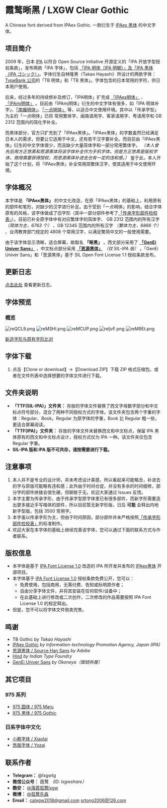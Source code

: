 # 霞鹜晰黑 / LXGW Clear Gothic 
A Chinese font derived from IPAex Gothic. 一款衍生于 [IPAex 黑体](https://ipafont.ipa.go.jp/old/ipafont/download.html) 的中文字体。

## 项目简介
2009 年，日本 [IPA](http://www.ipa.go.jp/) 以符合 Open Source Initiative 开源定义的「IPA 开放字型授权条款」，发布两款「IPA 字体」，包括 [「IPA 明体（IPA 明朝）」及「IPA 黑体（IPA ゴシック）」](https://ipafont.ipa.go.jp/old/ipafont/download.html)。字体衍生自林隆男（Takao Hayashi）所设计的两款字体：[TypeBank 公司](https://www.typebank.co.jp/)的「TB 明体」和「TB 黑体」。字体包含的日本常用的字符，供日本用户使用。

后来，经过多年的持续修补及修订，「IPA明体」扩充成 [「IPAex明体」](https://ipafont.ipa.go.jp) 、 [「IPAmj明体」](http://mojikiban.ipa.go.jp/) 。目前由「IPAmj明体」衍生的中文字体有很多，如「IPA 明体补字」、[「南廱明体」](https://www.maoken.com/freefonts/2144.html)、[「一点明体」](https://github.com/ichitenfont/I.Ming) 等，以适合中文使用环境。其中以「传承字型」为主的「一点明体」已将 常用繁体字、闽南语用字、客家语用字、粤语用字和 GB 2312 范围内的简化字补全。

而黑体部分，官方只扩充到了「IPAex黑体」。「IPAex黑体」的字数虽然已经满足日本人的需求，但要让它适用于中文，还有若干汉字要补全。而目前由「IPAex黑体」衍生的中文字体很少，而且缺少大量简体字和一部分常用繁体字。 *（本人曾先后用方正悠黑和思源黑体将该字体补全作为手机字体，但是方正悠黑是版权字体，商用需要获得授权，而思源黑体补进去也有一定的违和感。）* 鉴于此，本人开始了这个计划，将「IPAex黑体」补全常用简繁体汉字，使其适用于中文使用环境。

## 字体概况
本字体是 **「IPAex黑体」** 的中文化改造，在原「IPAex黑体」的基础上，利用原有的部件和笔形，对缺少的汉字进行补足。由于受到「一点明体」的影响，结合字体原有的风格，该字体做成了旧字形（其中一部分部件参考了[「传承字形部件检校表」](https://github.com/ichitenfont/inheritedglyphs)）。目前已补全原字体中有对应繁体字的简体字、 GB 2312 范围内的所有汉字 *（简体为主，6763 个）* 、GB 12345 范围内的所有汉字 *（繁体为主，6866 个）* 、台湾教育部门规定的 4808 个常用汉字，以满足繁简中文的一般使用需要。

由于该字体显示清晰，适合屏幕，故取名 **「晰黑」** 。西文部分采用了 **[「GenEi Univer Sans」](https://okoneya.jp/font/download.html)** ，中文标点部分采用 **[「思源黑体」](https://github.com/adobe-fonts/source-han-sans/)**  *（仅 SIL-IPA 版）* 。「GenEi Univer Sans」和「思源黑体」基于 SIL Open Font License 1.1 授权条款发布。

## 更新日志

[点击此处](https://github.com/lxgw/LxgwClearGothic/blob/master/History.md) 查看更新日志。

## 字体预览
### 概览
![reQCL9.png](https://s3.ax1x.com/2020/12/13/reQCL9.png)
![reMSHI.png](https://s3.ax1x.com/2020/12/13/reMSHI.png)
![reMCUP.png](https://s3.ax1x.com/2020/12/13/reMCUP.png)
![reljvF.png](https://s3.ax1x.com/2020/12/13/reljvF.png)
![reM9Et.png](https://s3.ax1x.com/2020/12/13/reM9Et.png)

[新造字形与原有字形比对](https://github.com/lxgw/LxgwClearGothic/blob/main/Comparison.md)

## 字体下载
1. 点击【Clone or download】->【Download ZIP】下载 ZIP 格式压缩包，或者在文件列表中选择想要的字体文件进行下载。

## 文件夹说明
- **「TTF(SIL-IPA)」文件夹：** 存放的字体文件替换了西文字母数字部分和中文标点符号部分，混合了两种不同授权方式的字体。该文件夹包含两个字重的字体：Regular、Book。Regular 为原字体的字重，Book 比 Regular 粗一些，更适合屏幕阅读。
- **「TTF(IPA)」文件夹：** 存放的字体文件未替换西文和中文标点，保留 IPA 黑体原有的西文和中文标点设计，授权方式仅为 IPA 一种。该文件夹仅包含 Regular 字重。
- **SIL-IPA 版和 IPA 版不可共存，请按需要进行下载。**

## 注意事项
1. 本人并不是专业的设计师，并未考虑设计美感，所以看起来可能略丑，补进去的字与原版可能略有违和感；此外由于时间仓促，并没有多余的时间细修，部分字的部件拼接会很生硬。但聊胜于无。欢迎大家通过 Issues 反馈。
2. 本字主要为传承字形，由于传承字型原字体里已有很多部件，而新字形需要造出更多接近手写楷体的部件，所以目前暂无新字形版，日后 **可能** 会释出内地新字型版，包括 3500 常用字。
3. 本字虽以传承字形为主，但由于时间原因，部分部件并未严格按照[「传承字形部件检校表」](https://github.com/ichitenfont/inheritedglyphs)的标准制作。
4. 欢迎大家在本字体的基础上继续完善该字体，您可以通过下面的联系方式与作者联系。

## 版权信息

- 本字体是基于 [IPA Font License 1.0](https://opensource.org/licenses/IPA/) 改造的 IPA 所开发并发布的 [IPAex黑体](https://ipafont.ipa.go.jp) 开源项目。
- 本字体基于 [IPA Font License 1.0](https://opensource.org/licenses/IPA/) 授权条款免费公开，您可以：
  - 免费使用，包括商用，无需付费、告知或标明原作者；
  - 自由分享字体文件，并将其安装在任何软件/设备中；
  - 在此基础上进行修改或二次创作，二次修改的作品需要按照 IPA Font License 1.0 的规定释出。
- 但是，您不可以将字体文件倒卖兜售。
  
## 鸣谢
- TB Gothic *by Takao Hayashi*
- [IPAex Gothic](https://ipafont.ipa.go.jp) *by Information-technology Promotion Agency, Japan (IPA)*
- [思源黑体 / Source Han Sans](https://github.com/adobe-fonts/source-han-sans) *by Adobe*
- [Hind](https://github.com/itfoundry/hind) *by Indian Type Foundry*
- [GenEi Univer Sans](https://okoneya.jp/font/download.html#dl-geus) *by Okoneya（御琥祢屋）*

## 其它项目
### 975 系列
- [975 圆体 / 975 Maru](https://github.com/lxgw/975maru)
- [975 黑体 / 975 Gothic](https://github.com/lxgw/975gothic)
### 日系字体中文化
- [小赖字体 / Xiaolai](https://github.com/lxgw/kose-font)
- [悠哉字体 / Yozai](https://github.com/lxgw/yozai-font)

## 联系作者

- **Telegram：** @lxgwtg
- **微信公众号：** 霞鹜 *（ID: lxgwshare）*
- **酷安：** [@落霞孤鹜lxgw](https://www.coolapk.com/u/633884)
- **微博：** [@孤鹜先森](https://weibo.com/6624339726)
- **Email：** calxgw2018@gmail.com srtong2006@126.com

